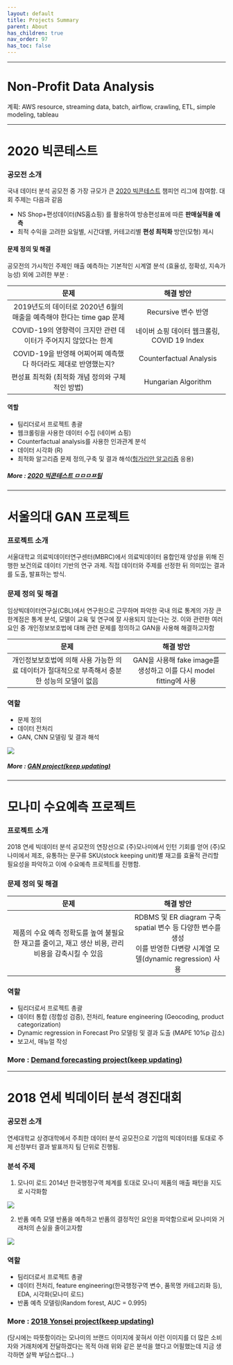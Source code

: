 ```yaml
---
layout: default
title: Projects Summary
parent: About
has_children: true
nav_order: 97
has_toc: false
---
```


***
# Non-Profit Data Analysis

계획: AWS resource, streaming data, batch, airflow, crawling, ETL, simple modeling, tableau


***
# 2020 빅콘테스트

### 공모전 소개

국내 데이터 분석 공모전 중 가장 규모가 큰 [2020 빅콘테스트](https://www.bigcontest.or.kr/index.php) 챔피언 리그에 참여함. 대회 주제는 다음과 같음

* NS Shop+편성데이터(NS홈쇼핑) 를 활용하여 방송편성표에 따른 **판매실적을 예측**
* 최적 수익을 고려한 요일별, 시간대별, 카테고리별 **편성 최적화** 방안(모형) 제시


#### 문제 정의 및 해결

공모전의 가시적인 주제인 매출 예측하는 기본적인 시계열 분석 (효율성, 정확성, 지속가능성) 외에 고려한 부분 :

|                             문제                             |                  해결 방안                  |
| :----------------------------------------------------------: | :-----------------------------------------: |
| 2019년도의 데이터로 2020년 6월의 매출을 예측해야 한다는 time gap 문제 |             Recursive 변수 반영             |
| COVID-19의 영향력이 크지만 관련 데이터가 주어지지 않았다는 한계 | 네이버 쇼핑 데이터 웹크롤링, COVID 19 Index |
| COVID-19을 반영해 어찌어찌 예측했다 하더라도 제대로 반영했는지? |           Counterfactual Analysis           |
|       편성표 최적화 (최적화 개념 정의와 구체적인 방법)       |             Hungarian Algorithm             |


#### 역할

* 팀리더로서 프로젝트 총괄
* 웹크롤링을 사용한 데이터 수집 (네이버 쇼핑)
* Counterfactual analysis를 사용한 인과관계 분석
* 데이터 시각화 (R)
* 최적화 알고리즘 문제 정의,구축 및 결과 해석([헝가리안 알고리즘](https://en.wikipedia.org/wiki/Hungarian_algorithm) 응용)


##### More : [**2020 빅콘테스트 ㅁㅁㅁㅉ팀**](https://s-seo.github.io/projects/bigcon)


***


# 서울의대 GAN 프로젝트

### 프로젝트 소개

서울대학교 의료빅데이터연구센터(MBRC)에서 의료빅데이터 융합인재 양성을 위해 진행한 보건의료 데이터 기반의 연구 과제. 직접 데이터와 주제를 선정한 뒤 의미있는 결과를 도출, 발표하는 방식.


### 문제 정의 및 해결

임상빅데이터연구실(CBL)에서 연구원으로 근무하며 파악한 국내 의료 통계의 가장 큰 한계점은 통계 분석, 모델이 교육 및 연구에 잘 사용되지 않는다는 것. 이와 관련한 여러 요인 중 개인정보보호법에 대해 관련 문제를 정의하고 GAN을 사용해 해결하고자함

|                             문제                             |                          해결 방안                           |
| :----------------------------------------------------------: | :----------------------------------------------------------: |
| 개인정보보호법에 의해 사용 가능한 의료 데이터가 절대적으로 부족해서 충분한 성능의 모델이 없음 | GAN을 사용해 fake image를 생성하고 이를 다시 model fitting에 사용 |


### 역할

* 문제 정의
* 데이터 전처리
* GAN, CNN 모델링 및 결과 해석

![](https://s-seo.github.io/assets/images/project_gan_1.PNG) 

##### More : [**GAN project(keep updating)**](https://s-seo.github.io/projects/GAN)


***


# 모나미 수요예측 프로젝트

### 프로젝트 소개

2018 연세 빅데이터 분석 공모전의 연장선으로 (주)모나미에서 인턴 기회를 얻어 (주)모나미에서 제조, 유통하는 문구류 SKU(stock keeping unit)별 재고를 효율적 관리할 필요성을 파악하고 이에 수요예측 프로젝트를 진행함.

### 문제 정의 및 해결

|                             문제                             |                          해결 방안                           |
| :----------------------------------------------------------: | :----------------------------------------------------------: |
| 제품의 수요 예측 정확도를 높여 불필요한 재고를 줄이고, 재고 생산 비용, 관리 비용을 감축시킬 수 있음 | RDBMS 및 ER diagram 구축  <br> spatial 변수 등 다양한 변수를 생성 <br> 이를 반영한 다변량 시계열 모델(dynamic regression) 사용 |

### 역할

* 팀리더로서 프로젝트 총괄
* 데이터 통합 (정합성 검증), 전처리, feature engineering (Geocoding, product categorization)
* Dynamic regression in Forecast Pro 모델링 및 결과 도출 (MAPE 10%p 감소)
* 보고서, 매뉴얼 작성 


### More : [**Demand forecasting project(keep updating)**](https://s-seo.github.io/projects/monami)


***

# 2018 연세 빅데이터 분석 경진대회

### 공모전 소개 

연세대학교 상경대학에서 주최한 데이터 분석 공모전으로 기업의 빅데이터를 토대로 주제 선정부터 결과 발표까지 팀 단위로 진행됨.


### 분석 주제

1. 모나미 로드
   2014년 한국행정구역 체계를 토대로 모나미 제품의 매출 패턴을 지도로 시각화함

![](https://s-seo.github.io/assets/images/project_yonsei_1.PNG) 


2. 반품 예측 모델
   반품을 예측하고 반품의 결정적인 요인을 파악함으로써 모나미와 거래처의 손실을 줄이고자함

![](https://s-seo.github.io/assets/images/project_yonsei_2.PNG) 


### 역할

* 팀리더로서 프로젝트 총괄 
* 데이터 전처리, feature engineering(한국행정구역 변수, 품목명 카테고리화 등), EDA, 시각화(모나미 로드)
* 반품 예측 모델링(Random forest, AUC = 0.995)

### More : [**2018 Yonsei project(keep updating)**](https://s-seo.github.io/projects/yonsei)

(당시에는 따뜻함이라는 모나미의 브랜드 이미지에 꽂혀서 이런 이미지를 더 많은 소비자와 거래처에게 전달하겠다는 목적 아래 위와 같은 분석을 했다고 어필했는데 지금 생각하면 살짝 부담스럽다...)









